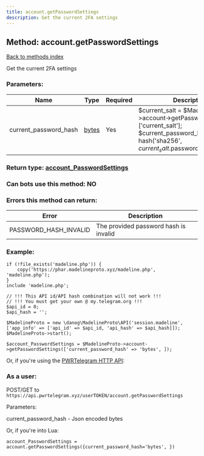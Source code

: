 ```yaml
---
title: account.getPasswordSettings
description: Get the current 2FA settings
---
```

## Method: account.getPasswordSettings  
[Back to methods index](index.md)


Get the current 2FA settings

### Parameters:

| Name     |    Type       | Required | Description |
|----------|---------------|----------|-------------|
|current\_password\_hash|[bytes](../types/bytes.md) | Yes|$current_salt = $MadelineProto->account->getPassword()['current_salt']; $current_password_hash = hash('sha256', $current_salt.$password.$current_salt);|


### Return type: [account\_PasswordSettings](../types/account_PasswordSettings.md)

### Can bots use this method: **NO**


### Errors this method can return:

| Error    | Description   |
|----------|---------------|
|PASSWORD_HASH_INVALID|The provided password hash is invalid|


### Example:


```
if (!file_exists('madeline.php')) {
    copy('https://phar.madelineproto.xyz/madeline.php', 'madeline.php');
}
include 'madeline.php';

// !!! This API id/API hash combination will not work !!!
// !!! You must get your own @ my.telegram.org !!!
$api_id = 0;
$api_hash = '';

$MadelineProto = new \danog\MadelineProto\API('session.madeline', ['app_info' => ['api_id' => $api_id, 'api_hash' => $api_hash]]);
$MadelineProto->start();

$account_PasswordSettings = $MadelineProto->account->getPasswordSettings(['current_password_hash' => 'bytes', ]);
```

Or, if you're using the [PWRTelegram HTTP API](https://pwrtelegram.xyz):



### As a user:

POST/GET to `https://api.pwrtelegram.xyz/userTOKEN/account.getPasswordSettings`

Parameters:

current_password_hash - Json encoded bytes




Or, if you're into Lua:

```
account_PasswordSettings = account.getPasswordSettings({current_password_hash='bytes', })
```

